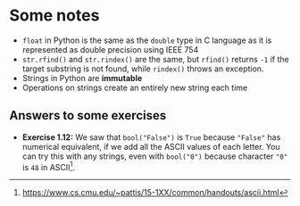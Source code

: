 # Some notes

- `float` in Python is the same as the `double` type in C language as it is represented as double precision using IEEE 754
- `str.rfind()` and `str.rindex()` are the same, but `rfind()` returns `-1` if the target substring is not found, while `rindex()` throws an exception.
- Strings in Python are **immutable**
- Operations on strings create an entirely new string each time

## Answers to some exercises

- **Exercise 1.12:** We saw that `bool("False")` is `True` because `"False"` has numerical equivalent, if we add all the ASCII values of each letter. You can try this with any strings, even with `bool("0")` because character `"0"` is `48` in ASCII[^1].

[^1]: https://www.cs.cmu.edu/~pattis/15-1XX/common/handouts/ascii.html
